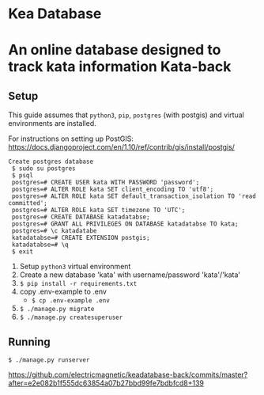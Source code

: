 # Kea Database
An online database designed to track kata information
Kata-back
================

Setup
-----
This guide assumes that `python3`, `pip`, `postgres` (with postgis) and virtual environments are installed.

For instructions on setting up PostGIS:
<https://docs.djangoproject.com/en/1.10/ref/contrib/gis/install/postgis/>
```
Create postgres database
 $ sudo su postgres
 $ psql
 postgres=# CREATE USER kata WITH PASSWORD 'password';
 postgres=# ALTER ROLE kata SET client_encoding TO 'utf8';
 postgres=# ALTER ROLE kata SET default_transaction_isolation TO 'read committed';
 postgres=# ALTER ROLE kata SET timezone TO 'UTC';
 postgres=# CREATE DATABASE katadatabse;
 postgres=# GRANT ALL PRIVILEGES ON DATABASE katadatabse TO kata;
 postgres=# \c katadatabe
 katadatabse=# CREATE EXTENSION postgis;
 katadatabse=# \q
 $ exit

 ```

1. Setup `python3` virtual environment
2. Create a new database 'kata' with username/password 'kata'/'kata'
3. `$ pip install -r requirements.txt`
4.  copy .env-example to .env
    - `$ cp .env-example .env`
4. `$ ./manage.py migrate`
5. `$ ./manage.py createsuperuser`

Running
-------
`$ ./manage.py runserver`

https://github.com/electricmagnetic/keadatabase-back/commits/master?after=e2e082b1f555dc63854a07b27bbd99fe7bdbfcd8+139